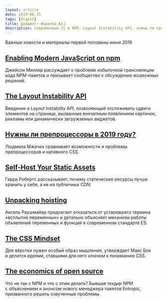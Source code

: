 ```yaml
---
layout: article
date: 2019-06-15
tags: [digest]
title: Дайджест Форвеба №11
description: Современный JS в NPM, Layout Instability API, нужны ли препроцессоры, вред CDN, всплытие переменных, CSS-мышление, что не так с NPM
---
```

<p class="paragraph--lead">Важные новости и материалы первой половины июня 2019</p>

## [Enabling Modern JavaScript on npm](https://jasonformat.com/enabling-modern-js-on-npm/)

<p>Джейсон Миллер рассуждает о проблеме избыточной транспиляции кода NPM-пакетов и призывает сообщество к обсуждению возможных решений.</p>

## [The Layout Instability API](https://web.dev/layout-instability-api/)

<p>Введение в Layout Instability API, позволяющий отслеживать сдвиги элементов на странице, вызванные внезапным появлением картинок, рекламы или динамически загружаемых виджетов.</p>

## [Нужны ли препроцессоры в 2019 году?](https://medium.com/p/727a856d1443)

<p>Людмила Мжачих сравнивает возможности и проблемы препроцессоров и нативного CSS.</p>

## [Self-Host Your Static Assets](https://csswizardry.com/2019/05/self-host-your-static-assets/)

<p>Гарри Робертс рассказывает, почему статические ресурсы лучше хранить у себя, а не на публичных CDN.</p>

## [Unpacking hoisting](http://2ality.com/2019/05/unpacking-hoisting.html)

<p>Аксель Раушмайер предлагает отказаться от устаревшего термина «всплытие переменных» и детально объясняет механизм работы объявлений переменных и функций в современном стандарте ES.</p>

## [The CSS Mindset](https://mxb.dev/blog/the-css-mindset/)

<p>Для вёрстки нужен особый образ мышления, утверждает Макс Бок и делится идеями, ставшими для него ключом к пониманию CSS.</p>

## [The economics of open source](https://youtu.be/MO8hZlgK5zc)

<p>Что не так с NPM и что с этим делать? Бывшая техдир NPM с объяснением и анонсом нового менеджера пакетов Entropic, призванного решить озвученные проблемы.</p>

